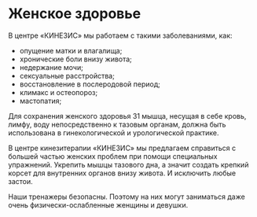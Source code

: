 # Женское здоровье

В центре «КИНЕЗИС» мы работаем с такими заболеваниями, как:

*   опущение матки и влагалища;
*   хронические боли внизу живота;
*   недержание мочи;
*   сексуальные расстройства;
*   восстановление в послеродовой период;
*   климакс и остеопороз;
*   мастопатия;

Для сохранения женского здоровья 31 мышца, несущая в себе кровь, лимфу, воду непосредственно к тазовым органам, должна быть использована в гинекологической и урологической практике.

В центре кинезитерапии «КИНЕЗИС» мы предлагаем справиться с большей частью женских проблем при помощи специальных упражнений. Укрепить мышцы тазового дна, а значит создать крепкий корсет для внутренних органов внизу живота. И исключить любые застои.

Наши тренажеры безопасны. Поэтому на них могут заниматься даже очень физически-ослабленные женщины и девушки.
